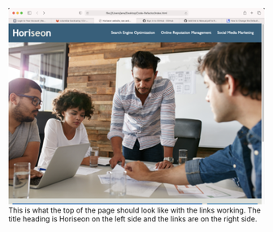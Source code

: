 ![Top of the website screenshot](assets/images/Horisenimage.png?raw=true "Top screenshot of webpage")
This is what the top of the page should look like with the links working.
The title heading is Horiseon on the left side and the links are on the right side.  
